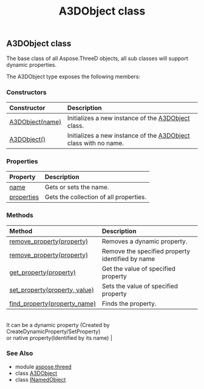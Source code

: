 ﻿---
title: A3DObject class
second_title: Aspose.3D for Python via .NET API References
description: 
type: docs
weight: 10
url: /python-net/aspose.threed/a3dobject/
is_root: false
---

## A3DObject class

The base class of all Aspose.ThreeD objects, all sub classes will support dynamic properties.



The A3DObject type exposes the following members:

### Constructors
| Constructor | Description |
| :- | :- |
| [A3DObject(name)](/3d/python-net/aspose.threed/a3dobject/__init__/#str) | Initializes a new instance of the [A3DObject](/3d/python-net/aspose.threed/a3dobject) class. |
| [A3DObject()](/3d/python-net/aspose.threed/a3dobject/__init__/#) | Initializes a new instance of the [A3DObject](/3d/python-net/aspose.threed/a3dobject) class with no name. |


### Properties
| Property | Description |
| :- | :- |
| [name](/3d/python-net/aspose.threed/a3dobject/name) | Gets or sets the name. |
| [properties](/3d/python-net/aspose.threed/a3dobject/properties) | Gets the collection of all properties. |


### Methods
| Method | Description |
| :- | :- |
| [remove_property(property)](/3d/python-net/aspose.threed/a3dobject/remove_property/#Property) | Removes a dynamic property. |
| [remove_property(property)](/3d/python-net/aspose.threed/a3dobject/remove_property/#str) | Remove the specified property identified by name |
| [get_property(property)](/3d/python-net/aspose.threed/a3dobject/get_property/#str) | Get the value of specified property |
| [set_property(property, value)](/3d/python-net/aspose.threed/a3dobject/set_property/#str-any) | Sets the value of specified property |
| [find_property(property_name)](/3d/python-net/aspose.threed/a3dobject/find_property/#str) | Finds the property.<br/>It can be a dynamic property (Created by CreateDynamicProperty/SetProperty) <br/>or native property(Identified by its name) |



### See Also
* module [aspose.threed](..)
* class [A3DObject](/3d/python-net/aspose.threed/a3dobject)
* class [INamedObject](/3d/python-net/aspose.threed/inamedobject)
